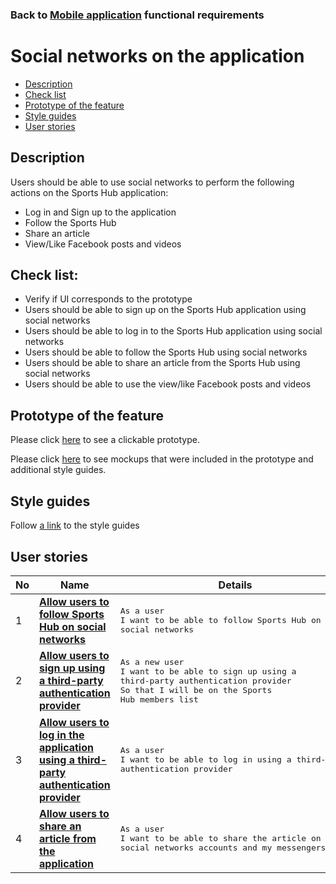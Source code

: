 ### Back to [Mobile application](/mobile_application_features/mobile_application_features_list/README.md) functional requirements

# Social networks on the application

- [Description](#description)
- [Check list](#check-list)
- [Prototype of the feature](#prototype-of-the-feature)
- [Style guides](#style-guides)
- [User stories](#user-stories)

## Description

Users should be able to use social networks to perform the following actions on the Sports Hub application:
  - Log in and Sign up to the application
  - Follow the Sports Hub
  - Share an article
  - View/Like Facebook posts and videos

## Check list:

  - Verify if UI corresponds to the prototype
  - Users should be able to sign up on the Sports Hub application using social networks
  - Users should be able to log in to the Sports Hub application using social networks
  - Users should be able to follow the Sports Hub using social networks
  - Users should be able to share an article from the Sports Hub using social networks
  - Users should be able to use the view/like Facebook posts and videos

## Prototype of the feature

Please click [here](https://www.figma.com/proto/JVDTph8VY9Ye7kz8BTDxhJ/1-Sports-Hub-General-Prototype?page-id=0%3A5852&node-id=0%3A7481&viewport=-1637%2C-969%2C0.37520089745521545&scaling=scale-down) to see a clickable prototype.

Please click [here](https://www.figma.com/file/egXgh8BYD7Xaa0JeMNhv9R/Manage-advertisements?node-id=0%3A1075) to see mockups that were included in the prototype and additional style guides.

## Style guides

Follow [a link](https://www.figma.com/proto/0zkkf5WC77OSpvyD6YXpFE/Style-guides?page-id=0%3A1&node-id=19%3A5368&viewport=266%2C48%2C0.54&scaling=min-zoom&starting-point-node-id=19%3A5368) to the style guides

## User stories

No           |      Name     |   Details
------------ | ------------- | -------------
1 |[**Allow users to follow Sports Hub on social networks**](/mobile_application_features/social_networks/user_stories/follow_on_social_networks_block/README.md)|<pre>As a user<br>I want to be able to follow Sports Hub on the social networks</pre>
2 |[**Allow users to sign up using a third-party authentication provider**](/mobile_application_features/social_networks/user_stories/sign_up_with_third_party/README.md) |<pre>As a new user<br>I want to be able to sign up using a third-party authentication provider<br>So that I will be on the Sports Hub members list</pre>
3 |[**Allow users to log in the application using a third-party authentication provider**](/mobile_application_features/social_networks/user_stories/log_in_with_third_party/README.md) |<pre>As a user<br>I want to be able to log in using a third-party authentication provider</pre>
4 |[**Allow users to share an article from the application**](/mobile_application_features/social_networks/user_stories/sharing_an_article/README.md)|<pre>As a user<br>I want to be able to share the article on my social networks accounts and my messengers</pre>

